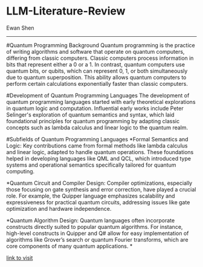 # LLM-Literature-Review

Ewan Shen

---

#Quantum Programming Background
Quantum programming is the practice of writing algorithms and software that operate on quantum computers, differing from classic computers. Classic computers process information in bits that represent either a 0 or a 1. In contrast, quantum computers use quantum bits, or qubits, which can represent 0, 1, or both simultaneously due to quantum superposition. This ability allows quantum computers to perform certain calculations exponentially faster than classic computers.

#Development of Quantum Programming Languages
The development of quantum programming languages started with early theoretical explorations in quantum logic and computation. Influential early works include Peter Selinger's exploration of quantum semantics and syntax, which laid foundational principles for quantum programming by adapting classic concepts such as lambda calculus and linear logic to the quantum realm.

#Subfields of Quantum Programming Languages
*Formal Semantics and Logic: Key contributions came from formal methods like lambda calculus and linear logic, adapted to handle quantum operations. These foundations helped in developing languages like QML and QCL, which introduced type systems and operational semantics specifically tailored for quantum computing.

*Quantum Circuit and Compiler Design: Compiler optimizations, especially those focusing on gate synthesis and error correction, have played a crucial role. For example, the Quipper language emphasizes scalability and expressiveness for practical quantum circuits, addressing issues like gate optimization and hardware independence​.

*Quantum Algorithm Design: Quantum languages often incorporate constructs directly suited to popular quantum algorithms. For instance, high-level constructs in Quipper and Q# allow for easy implementation of algorithms like Grover’s search or quantum Fourier transforms, which are core components of many quantum applications.
*

[link to visit](7657657rhgccvm)
